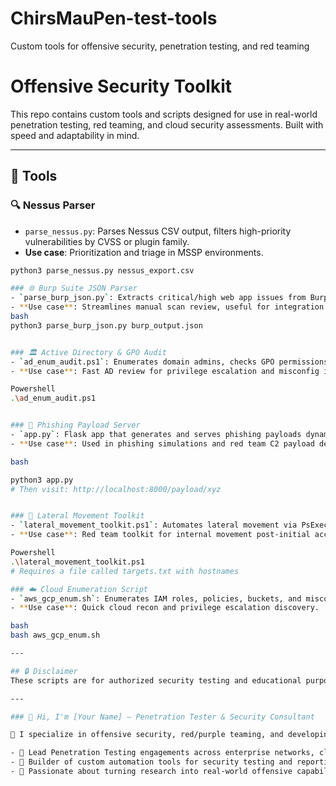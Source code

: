 # ChirsMauPen-test-tools
Custom tools for offensive security, penetration testing, and red teaming
#  Offensive Security Toolkit

This repo contains custom tools and scripts designed for use in real-world penetration testing, red teaming, and cloud security assessments. Built with speed and adaptability in mind.

---

## 🧰 Tools

### 🔍 Nessus Parser
- `parse_nessus.py`: Parses Nessus CSV output, filters high-priority vulnerabilities by CVSS or plugin family.
- **Use case**: Prioritization and triage in MSSP environments.

```bash
python3 parse_nessus.py nessus_export.csv

### 🌐 Burp Suite JSON Parser
- `parse_burp_json.py`: Extracts critical/high web app issues from Burp Suite’s JSON export.
- **Use case**: Streamlines manual scan review, useful for integration into ticketing pipelines.
bash
python3 parse_burp_json.py burp_output.json


### 🏛️ Active Directory & GPO Audit
- `ad_enum_audit.ps1`: Enumerates domain admins, checks GPO permissions, SPNs, and user password flags.
- **Use case**: Fast AD review for privilege escalation and misconfig identification.

Powershell
.\ad_enum_audit.ps1


### 🎣 Phishing Payload Server
- `app.py`: Flask app that generates and serves phishing payloads dynamically.
- **Use case**: Used in phishing simulations and red team C2 payload delivery.

bash

python3 app.py
# Then visit: http://localhost:8000/payload/xyz


### 🧱 Lateral Movement Toolkit
- `lateral_movement_toolkit.ps1`: Automates lateral movement via PsExec and WMI after gaining creds.
- **Use case**: Red team toolkit for internal movement post-initial access.

Powershell
.\lateral_movement_toolkit.ps1
# Requires a file called targets.txt with hostnames

### ☁️ Cloud Enumeration Script
- `aws_gcp_enum.sh`: Enumerates IAM roles, policies, buckets, and misconfigs in AWS and GCP.
- **Use case**: Quick cloud recon and privilege escalation discovery.

bash 
bash aws_gcp_enum.sh

---

## 🔒 Disclaimer
These scripts are for authorized security testing and educational purposes only.

---

### 👋 Hi, I'm [Your Name] — Penetration Tester & Security Consultant

🔐 I specialize in offensive security, red/purple teaming, and developing tools that reduce noise and boost impact.

- 🎯 Lead Penetration Testing engagements across enterprise networks, cloud, and applications
- 🧰 Builder of custom automation tools for security testing and reporting
- 🧠 Passionate about turning research into real-world offensive capabilities


